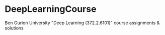 # DeepLearningCourse
Ben Gurion University "Deep Learning (372.2.6101)" course assignments &amp; solutions
